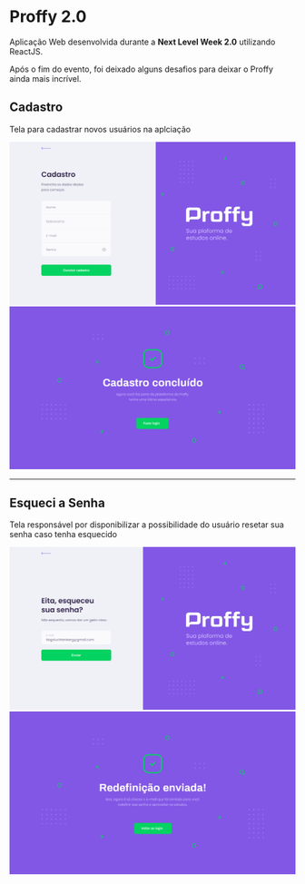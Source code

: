 # Proffy 2.0

Aplicação Web desenvolvida durante a **Next Level Week 2.0** utilizando ReactJS.

Após o fim do evento, foi deixado alguns desafios para deixar o Proffy ainda mais incrível.

## Cadastro

Tela para cadastrar novos usuários na aplciação

<img src=".github/cadastro-usuario.png" />
<img src=".github/cadastro-concluido.png" />

---

## Esqueci a Senha

Tela responsável por disponibilizar a possibilidade do usuário resetar sua senha caso tenha esquecido

<img src=".github/esqueci-senha.png" />
<img src=".github/esqueci-senha-concluido.png" />
